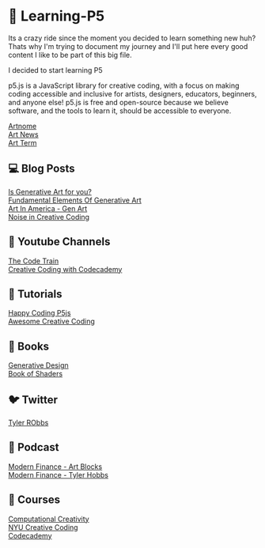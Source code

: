   # :art: Learning-P5

Its a crazy ride since the moment you decided to learn something new huh? Thats why I'm trying to document my journey and I'll put here every good content I like to be part of this big file. <br>

I decided to start learning P5<br>

p5.js is a JavaScript library for creative coding, with a focus on making coding accessible and inclusive for artists, designers, educators, beginners, and anyone else! p5.js is free and open-source because we believe software, and the tools to learn it, should be accessible to everyone. <br>

[Artnome](https://www.artnome.com/news/2018/8/8/generative-art-finds-its-prodigy) <br>
[Art News](https://www.artnews.com/list/art-in-america/features/generative-art-and-nfts-1234586572/zach-lieberman-blob-extrude-study/)  <br>
[Art Term](https://www.tate.org.uk/art/art-terms/g/generative-art) <br>




## :computer: Blog Posts <br>
[Is Generative Art for you?](https://towardsdatascience.com/is-generative-art-for-you-b1e1499945e6) <br>
[Fundamental Elements Of Generative Art](https://towardsdatascience.com/fundamental-elements-of-generative-art-11175f4741e5) <br>
[Art In America - Gen Art](https://www.artnews.com/art-in-america/features/generative-art-tools-flash-processing-neural-networks-1202674657/) <br>
[Noise in Creative Coding](https://varun.ca/noise/) <br>

## :movie_camera: Youtube Channels <br>
[The Code Train](https://www.youtube.com/channel/UCvjgXvBlbQiydffZU7m1_aw) <br>
[Creative Coding with Codecademy ](https://www.youtube.com/watch?v=vR06jWwfQ3I&list=PLFzsFUO-y0HBN4XSfV9JosFZixuTPX0HC) <br>

## :busts_in_silhouette: Tutorials <br>
[Happy Coding P5js](https://happycoding.io/tutorials/p5js/) <br>
[Awesome Creative Coding](https://github.com/terkelg/awesome-creative-coding)

## 📘 Books <br>
[Generative Design](https://papress.com/products/generative-design-revised-and-updated-edition-visualize-program-and-create-with-javascript-in-p5js) <br>
[Book of Shaders](https://thebookofshaders.com/) <br>

## :bird: Twitter <br>
[Tyler RObbs](https://twitter.com/tylerxhobbs)

## :microphone: Podcast
[Modern Finance - Art Blocks](https://modern.finance/episode/art-blocks-erick/) <br>
[Modern Finance - Tyler Hobbs](https://modern.finance/episode/tyler-hobbs/) <br>

## :pencil: Courses <br>

[Computational Creativity](https://www.kadenze.com/programs/generative-art-and-computational-creativity) <br>
[NYU Creative Coding](https://www.edx.org/course/creative-coding?index=undefined) <br>
[Codecademy](https://www.codecademy.com/courses/learn-p5js/articles/welcome-to-learn-p5-js#_=_) <br>

